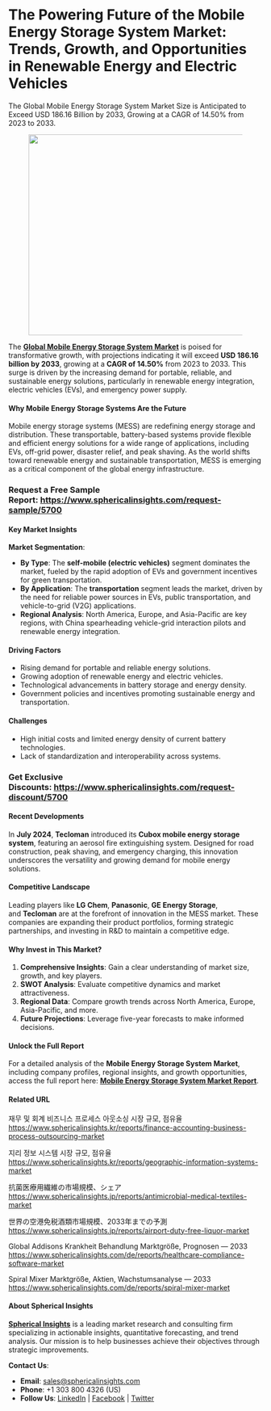 <h1 id="8a22" class="pw-post-title fo fp fq bf fr fs ft fu fv fw fx fy fz ga gb gc gd ge gf gg gh gi gj gk gl gm gn go gp gq bk" data-testid="storyTitle" data-selectable-paragraph=""><strong class="al">The Powering Future of the Mobile Energy Storage System Market: Trends, Growth, and Opportunities in Renewable Energy and Electric Vehicles</strong></h1>
<p id="b477" class="pw-post-body-paragraph la lb fq lc b ld le lf lg lh li lj lk ll lm ln lo lp lq lr ls lt lu lv lw lx fj bk" data-selectable-paragraph="">The Global Mobile Energy Storage System Market Size is Anticipated to Exceed USD 186.16 Billion by 2033, Growing at a CAGR of 14.50% from 2023 to 2033.</p>
<figure class="mb mc md me mf mg ly lz paragraph-image">
<div class="mh mi ed mj bh mk" tabindex="0">
<div class="ly lz ma"><picture><source srcset="https://miro.medium.com/v2/resize:fit:640/format:webp/1*uEvIyHu3tpaHM-OEgcb6dg.jpeg 640w, https://miro.medium.com/v2/resize:fit:720/format:webp/1*uEvIyHu3tpaHM-OEgcb6dg.jpeg 720w, https://miro.medium.com/v2/resize:fit:750/format:webp/1*uEvIyHu3tpaHM-OEgcb6dg.jpeg 750w, https://miro.medium.com/v2/resize:fit:786/format:webp/1*uEvIyHu3tpaHM-OEgcb6dg.jpeg 786w, https://miro.medium.com/v2/resize:fit:828/format:webp/1*uEvIyHu3tpaHM-OEgcb6dg.jpeg 828w, https://miro.medium.com/v2/resize:fit:1100/format:webp/1*uEvIyHu3tpaHM-OEgcb6dg.jpeg 1100w, https://miro.medium.com/v2/resize:fit:1400/format:webp/1*uEvIyHu3tpaHM-OEgcb6dg.jpeg 1400w" type="image/webp" sizes="(min-resolution: 4dppx) and (max-width: 700px) 50vw, (-webkit-min-device-pixel-ratio: 4) and (max-width: 700px) 50vw, (min-resolution: 3dppx) and (max-width: 700px) 67vw, (-webkit-min-device-pixel-ratio: 3) and (max-width: 700px) 65vw, (min-resolution: 2.5dppx) and (max-width: 700px) 80vw, (-webkit-min-device-pixel-ratio: 2.5) and (max-width: 700px) 80vw, (min-resolution: 2dppx) and (max-width: 700px) 100vw, (-webkit-min-device-pixel-ratio: 2) and (max-width: 700px) 100vw, 700px" /><source srcset="https://miro.medium.com/v2/resize:fit:640/1*uEvIyHu3tpaHM-OEgcb6dg.jpeg 640w, https://miro.medium.com/v2/resize:fit:720/1*uEvIyHu3tpaHM-OEgcb6dg.jpeg 720w, https://miro.medium.com/v2/resize:fit:750/1*uEvIyHu3tpaHM-OEgcb6dg.jpeg 750w, https://miro.medium.com/v2/resize:fit:786/1*uEvIyHu3tpaHM-OEgcb6dg.jpeg 786w, https://miro.medium.com/v2/resize:fit:828/1*uEvIyHu3tpaHM-OEgcb6dg.jpeg 828w, https://miro.medium.com/v2/resize:fit:1100/1*uEvIyHu3tpaHM-OEgcb6dg.jpeg 1100w, https://miro.medium.com/v2/resize:fit:1400/1*uEvIyHu3tpaHM-OEgcb6dg.jpeg 1400w" sizes="(min-resolution: 4dppx) and (max-width: 700px) 50vw, (-webkit-min-device-pixel-ratio: 4) and (max-width: 700px) 50vw, (min-resolution: 3dppx) and (max-width: 700px) 67vw, (-webkit-min-device-pixel-ratio: 3) and (max-width: 700px) 65vw, (min-resolution: 2.5dppx) and (max-width: 700px) 80vw, (-webkit-min-device-pixel-ratio: 2.5) and (max-width: 700px) 80vw, (min-resolution: 2dppx) and (max-width: 700px) 100vw, (-webkit-min-device-pixel-ratio: 2) and (max-width: 700px) 100vw, 700px" data-testid="og" /><img class="bh ki ml c" src="https://miro.medium.com/v2/resize:fit:840/1*uEvIyHu3tpaHM-OEgcb6dg.jpeg" alt="" width="700" height="398" /></picture></div>
</div>
</figure>
<p id="9fe6" class="pw-post-body-paragraph la lb fq lc b ld le lf lg lh li lj lk ll lm ln lo lp lq lr ls lt lu lv lw lx fj bk" data-selectable-paragraph="">The&nbsp;<a class="af mm" href="https://www.sphericalinsights.com/reports/mobile-energy-storage-system-market" target="_blank" rel="noopener ugc nofollow"><strong class="lc fr">Global Mobile Energy Storage System Market</strong></a>&nbsp;is poised for transformative growth, with projections indicating it will exceed&nbsp;<strong class="lc fr">USD 186.16 billion by 2033</strong>, growing at a&nbsp;<strong class="lc fr">CAGR of 14.50%</strong>&nbsp;from 2023 to 2033. This surge is driven by the increasing demand for portable, reliable, and sustainable energy solutions, particularly in renewable energy integration, electric vehicles (EVs), and emergency power supply.</p>
<h4 id="c672" class="mn mo fq bf mp mq mr ms mt mu mv mw mx my mz na nb nc nd ne nf ng nh ni nj nk bk">Why Mobile Energy Storage Systems Are the Future</h4>
<p id="50d7" class="pw-post-body-paragraph la lb fq lc b ld nl lf lg lh nm lj lk ll nn ln lo lp no lr ls lt np lv lw lx fj bk" data-selectable-paragraph="">Mobile energy storage systems (MESS) are redefining energy storage and distribution. These transportable, battery-based systems provide flexible and efficient energy solutions for a wide range of applications, including EVs, off-grid power, disaster relief, and peak shaving. As the world shifts toward renewable energy and sustainable transportation, MESS is emerging as a critical component of the global energy infrastructure.</p>
<h3 id="8052" class="pw-post-body-paragraph la lb fq lc b ld le lf lg lh li lj lk ll lm ln lo lp lq lr ls lt lu lv lw lx fj bk"><strong class="lc fr">Request a Free Sample Report</strong>:&nbsp;<a class="af mm" href="https://www.sphericalinsights.com/request-sample/5700" target="_blank" rel="noopener ugc nofollow"><strong class="lc fr">https://www.sphericalinsights.com/request-sample/5700</strong></a></h3>
<h4 id="a9e2" class="mn mo fq bf mp mq mr ms mt mu mv mw mx my mz na nb nc nd ne nf ng nh ni nj nk bk">Key Market Insights</h4>
<p id="5cc8" class="pw-post-body-paragraph la lb fq lc b ld nl lf lg lh nm lj lk ll nn ln lo lp no lr ls lt np lv lw lx fj bk" data-selectable-paragraph=""><strong class="lc fr">Market Segmentation</strong>:</p>
<ul class="">
<li id="ddea" class="la lb fq lc b ld le lf lg lh li lj lk ll lm ln lo lp lq lr ls lt lu lv lw lx nq nr ns bk" data-selectable-paragraph=""><strong class="lc fr">By Type</strong>: The&nbsp;<strong class="lc fr">self-mobile (electric vehicles)</strong>&nbsp;segment dominates the market, fueled by the rapid adoption of EVs and government incentives for green transportation.</li>
<li id="bd05" class="la lb fq lc b ld nt lf lg lh nu lj lk ll nv ln lo lp nw lr ls lt nx lv lw lx nq nr ns bk" data-selectable-paragraph=""><strong class="lc fr">By Application</strong>: The&nbsp;<strong class="lc fr">transportation</strong>&nbsp;segment leads the market, driven by the need for reliable power sources in EVs, public transportation, and vehicle-to-grid (V2G) applications.</li>
<li id="47bb" class="la lb fq lc b ld nt lf lg lh nu lj lk ll nv ln lo lp nw lr ls lt nx lv lw lx nq nr ns bk" data-selectable-paragraph=""><strong class="lc fr">Regional Analysis</strong>: North America, Europe, and Asia-Pacific are key regions, with China spearheading vehicle-grid interaction pilots and renewable energy integration.</li>
</ul>
<h4 id="7457" class="mn mo fq bf mp mq mr ms mt mu mv mw mx my mz na nb nc nd ne nf ng nh ni nj nk bk">Driving Factors</h4>
<ul class="">
<li id="78a4" class="la lb fq lc b ld nl lf lg lh nm lj lk ll nn ln lo lp no lr ls lt np lv lw lx nq nr ns bk" data-selectable-paragraph="">Rising demand for portable and reliable energy solutions.</li>
<li id="9819" class="la lb fq lc b ld nt lf lg lh nu lj lk ll nv ln lo lp nw lr ls lt nx lv lw lx nq nr ns bk" data-selectable-paragraph="">Growing adoption of renewable energy and electric vehicles.</li>
<li id="f620" class="la lb fq lc b ld nt lf lg lh nu lj lk ll nv ln lo lp nw lr ls lt nx lv lw lx nq nr ns bk" data-selectable-paragraph="">Technological advancements in battery storage and energy density.</li>
<li id="3990" class="la lb fq lc b ld nt lf lg lh nu lj lk ll nv ln lo lp nw lr ls lt nx lv lw lx nq nr ns bk" data-selectable-paragraph="">Government policies and incentives promoting sustainable energy and transportation.</li>
</ul>
<h4 id="c46d" class="mn mo fq bf mp mq mr ms mt mu mv mw mx my mz na nb nc nd ne nf ng nh ni nj nk bk">Challenges</h4>
<ul class="">
<li id="73e1" class="la lb fq lc b ld nl lf lg lh nm lj lk ll nn ln lo lp no lr ls lt np lv lw lx nq nr ns bk" data-selectable-paragraph="">High initial costs and limited energy density of current battery technologies.</li>
<li id="1033" class="la lb fq lc b ld nt lf lg lh nu lj lk ll nv ln lo lp nw lr ls lt nx lv lw lx nq nr ns bk" data-selectable-paragraph="">Lack of standardization and interoperability across systems.</li>
</ul>
<h3 id="576e" class="pw-post-body-paragraph la lb fq lc b ld le lf lg lh li lj lk ll lm ln lo lp lq lr ls lt lu lv lw lx fj bk"><strong class="lc fr">Get Exclusive Discounts</strong>:&nbsp;<a class="af mm" href="https://www.sphericalinsights.com/request-discount/5700" target="_blank" rel="noopener ugc nofollow"><strong class="lc fr">https://www.sphericalinsights.com/request-discount/5700</strong></a></h3>
<h4 id="733f" class="mn mo fq bf mp mq mr ms mt mu mv mw mx my mz na nb nc nd ne nf ng nh ni nj nk bk">Recent Developments</h4>
<p id="9ae8" class="pw-post-body-paragraph la lb fq lc b ld nl lf lg lh nm lj lk ll nn ln lo lp no lr ls lt np lv lw lx fj bk" data-selectable-paragraph="">In&nbsp;<strong class="lc fr">July 2024</strong>,&nbsp;<strong class="lc fr">Tecloman</strong>&nbsp;introduced its&nbsp;<strong class="lc fr">Cubox mobile energy storage system</strong>, featuring an aerosol fire extinguishing system. Designed for road construction, peak shaving, and emergency charging, this innovation underscores the versatility and growing demand for mobile energy solutions.</p>
<h4 id="d39b" class="mn mo fq bf mp mq mr ms mt mu mv mw mx my mz na nb nc nd ne nf ng nh ni nj nk bk">Competitive Landscape</h4>
<p id="1a6d" class="pw-post-body-paragraph la lb fq lc b ld nl lf lg lh nm lj lk ll nn ln lo lp no lr ls lt np lv lw lx fj bk" data-selectable-paragraph="">Leading players like&nbsp;<strong class="lc fr">LG Chem</strong>,&nbsp;<strong class="lc fr">Panasonic</strong>,&nbsp;<strong class="lc fr">GE Energy Storage</strong>, and&nbsp;<strong class="lc fr">Tecloman</strong>&nbsp;are at the forefront of innovation in the MESS market. These companies are expanding their product portfolios, forming strategic partnerships, and investing in R&amp;D to maintain a competitive edge.</p>
<h4 id="adee" class="mn mo fq bf mp mq mr ms mt mu mv mw mx my mz na nb nc nd ne nf ng nh ni nj nk bk">Why Invest in This Market?</h4>
<ol class="">
<li id="19f9" class="la lb fq lc b ld nl lf lg lh nm lj lk ll nn ln lo lp no lr ls lt np lv lw lx ny nr ns bk" data-selectable-paragraph=""><strong class="lc fr">Comprehensive Insights</strong>: Gain a clear understanding of market size, growth, and key players.</li>
<li id="a092" class="la lb fq lc b ld nt lf lg lh nu lj lk ll nv ln lo lp nw lr ls lt nx lv lw lx ny nr ns bk" data-selectable-paragraph=""><strong class="lc fr">SWOT Analysis</strong>: Evaluate competitive dynamics and market attractiveness.</li>
<li id="0e8f" class="la lb fq lc b ld nt lf lg lh nu lj lk ll nv ln lo lp nw lr ls lt nx lv lw lx ny nr ns bk" data-selectable-paragraph=""><strong class="lc fr">Regional Data</strong>: Compare growth trends across North America, Europe, Asia-Pacific, and more.</li>
<li id="c3c4" class="la lb fq lc b ld nt lf lg lh nu lj lk ll nv ln lo lp nw lr ls lt nx lv lw lx ny nr ns bk" data-selectable-paragraph=""><strong class="lc fr">Future Projections</strong>: Leverage five-year forecasts to make informed decisions.</li>
</ol>
<h4 id="2e9a" class="mn mo fq bf mp mq mr ms mt mu mv mw mx my mz na nb nc nd ne nf ng nh ni nj nk bk">Unlock the Full Report</h4>
<p id="c62a" class="pw-post-body-paragraph la lb fq lc b ld nl lf lg lh nm lj lk ll nn ln lo lp no lr ls lt np lv lw lx fj bk" data-selectable-paragraph="">For a detailed analysis of the&nbsp;<strong class="lc fr">Mobile Energy Storage System Market</strong>, including company profiles, regional insights, and growth opportunities, access the full report here:&nbsp;<a class="af mm" href="https://www.sphericalinsights.com/reports/mobile-energy-storage-system-market" target="_blank" rel="noopener ugc nofollow"><strong class="lc fr">Mobile Energy Storage System Market Report</strong></a>.</p>
<h4 id="7fa1" class="mn mo fq bf mp mq mr ms mt mu mv mw mx my mz na nb nc nd ne nf ng nh ni nj nk bk">Related URL</h4>
<p id="3813" class="pw-post-body-paragraph la lb fq lc b ld nl lf lg lh nm lj lk ll nn ln lo lp no lr ls lt np lv lw lx fj bk" data-selectable-paragraph="">재무 및 회계 비즈니스 프로세스 아웃소싱 시장 규모, 점유율<br /><a class="af mm" href="https://www.sphericalinsights.kr/reports/finance-accounting-business-process-outsourcing-market" target="_blank" rel="noopener ugc nofollow">https://www.sphericalinsights.kr/reports/finance-accounting-business-process-outsourcing-market</a></p>
<p id="dbb0" class="pw-post-body-paragraph la lb fq lc b ld le lf lg lh li lj lk ll lm ln lo lp lq lr ls lt lu lv lw lx fj bk" data-selectable-paragraph="">지리 정보 시스템 시장 규모, 점유율<br /><a class="af mm" href="https://www.sphericalinsights.kr/reports/geographic-information-systems-market" target="_blank" rel="noopener ugc nofollow">https://www.sphericalinsights.kr/reports/geographic-information-systems-market</a></p>
<p id="9536" class="pw-post-body-paragraph la lb fq lc b ld le lf lg lh li lj lk ll lm ln lo lp lq lr ls lt lu lv lw lx fj bk" data-selectable-paragraph="">抗菌医療用繊維の市場規模、シェア<br /><a class="af mm" href="https://www.sphericalinsights.jp/reports/antimicrobial-medical-textiles-market" target="_blank" rel="noopener ugc nofollow">https://www.sphericalinsights.jp/reports/antimicrobial-medical-textiles-market</a></p>
<p id="fbe3" class="pw-post-body-paragraph la lb fq lc b ld le lf lg lh li lj lk ll lm ln lo lp lq lr ls lt lu lv lw lx fj bk" data-selectable-paragraph="">世界の空港免税酒類市場規模、2033年までの予測<br /><a class="af mm" href="https://www.sphericalinsights.jp/reports/airport-duty-free-liquor-market" target="_blank" rel="noopener ugc nofollow">https://www.sphericalinsights.jp/reports/airport-duty-free-liquor-market</a></p>
<p id="841e" class="pw-post-body-paragraph la lb fq lc b ld le lf lg lh li lj lk ll lm ln lo lp lq lr ls lt lu lv lw lx fj bk" data-selectable-paragraph="">Global Addisons Krankheit Behandlung Marktgr&ouml;&szlig;e, Prognosen &mdash; 2033<br /><a class="af mm" href="https://www.sphericalinsights.com/de/reports/healthcare-compliance-software-market" target="_blank" rel="noopener ugc nofollow">https://www.sphericalinsights.com/de/reports/healthcare-compliance-software-market</a></p>
<p id="7dd7" class="pw-post-body-paragraph la lb fq lc b ld le lf lg lh li lj lk ll lm ln lo lp lq lr ls lt lu lv lw lx fj bk" data-selectable-paragraph="">Spiral Mixer Marktgr&ouml;&szlig;e, Aktien, Wachstumsanalyse &mdash; 2033<br /><a class="af mm" href="https://www.sphericalinsights.com/de/reports/spiral-mixer-market" target="_blank" rel="noopener ugc nofollow">https://www.sphericalinsights.com/de/reports/spiral-mixer-market</a></p>
<h4 id="62b9" class="mn mo fq bf mp mq mr ms mt mu mv mw mx my mz na nb nc nd ne nf ng nh ni nj nk bk">About Spherical Insights</h4>
<p id="4e19" class="pw-post-body-paragraph la lb fq lc b ld nl lf lg lh nm lj lk ll nn ln lo lp no lr ls lt np lv lw lx fj bk" data-selectable-paragraph=""><a class="af mm" href="https://www.sphericalinsights.com/" target="_blank" rel="noopener ugc nofollow"><strong class="lc fr">Spherical Insights</strong></a>&nbsp;is a leading market research and consulting firm specializing in actionable insights, quantitative forecasting, and trend analysis. Our mission is to help businesses achieve their objectives through strategic improvements.</p>
<p id="854c" class="pw-post-body-paragraph la lb fq lc b ld le lf lg lh li lj lk ll lm ln lo lp lq lr ls lt lu lv lw lx fj bk" data-selectable-paragraph=""><strong class="lc fr">Contact Us</strong>:</p>
<ul class="">
<li id="66be" class="la lb fq lc b ld le lf lg lh li lj lk ll lm ln lo lp lq lr ls lt lu lv lw lx nq nr ns bk" data-selectable-paragraph=""><strong class="lc fr">Email</strong>:&nbsp;<a class="af mm" href="mailto:sales@sphericalinsights.com" target="_blank" rel="noopener ugc nofollow">sales@sphericalinsights.com</a></li>
<li id="9605" class="la lb fq lc b ld nt lf lg lh nu lj lk ll nv ln lo lp nw lr ls lt nx lv lw lx nq nr ns bk" data-selectable-paragraph=""><strong class="lc fr">Phone</strong>: +1 303 800 4326 (US)</li>
<li id="eabb" class="la lb fq lc b ld nt lf lg lh nu lj lk ll nv ln lo lp nw lr ls lt nx lv lw lx nq nr ns bk" data-selectable-paragraph=""><strong class="lc fr">Follow Us</strong>:&nbsp;<a class="af mm" href="https://www.linkedin.com/company/spherical-insight/" target="_blank" rel="noopener ugc nofollow">LinkedIn</a>&nbsp;|&nbsp;<a class="af mm" href="https://www.facebook.com/sphericalinsights22" target="_blank" rel="noopener ugc nofollow">Facebook</a>&nbsp;|&nbsp;<a class="af mm" href="https://twitter.com/SInsights_US" target="_blank" rel="noopener ugc nofollow">Twitter</a></li>
</ul>
